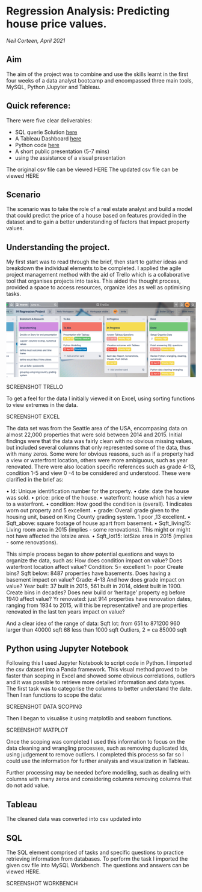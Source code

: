 # Regression Analysis: Predicting house price values.

_Neil Corteen, April 2021_

## Aim

The aim of the project was to combine and use the skills learnt in the first four weeks of a data analyst bootcamp and encompassed three main tools, MySQL, Python /Jupyter and  Tableau.

## Quick reference:
There were five clear deliverables:

- SQL querie Solution [here](./SQL/SQL_Solution.md)
- A Tableau Dashboard [here](./Tableau/Tablue.md)
- Python code [here](./Jupyter/Documents/Regression_Analysis_Exploration.md)
- A short public presentation (5-7 mins)
- using the assistance of a visual presentation

The original csv file can be viewed HERE
The updated csv file can be viewed HERE


## Scenario

The scenario was to take the role of a real estate analyst and build a model that could predict the price of a house based on features provided in the dataset and to gain a better understanding of factors that impact property values.

## Understanding the project.

My first start was to read through the brief, then start to gather ideas and breakdown the individual elements to be completed. I applied the agile project management method with the aid of Trello which is a collaborative tool that organises projects into tasks. This aided the thought process, provided a space to access resources, organize ides as well as optimising tasks. 

![Trello screenshots](./Images/Trelloscreenshot1.png "Project tasks overview")

SCREENSHOT TRELLO

 
To get a feel for the data I initially viewed it on Excel, using sorting functions to view extremes in the data. 


SCREENSHOT EXCEL


The data set was from the Seattle area of the USA, encompasing data on almost 22,000 properties that were sold between 2014 and 2015. Initial findings were that the data was fairly clean with no obvious missing values, but included several columns that only represented some of the data, thus with many zeros. Some were for obvious reasons, such as if a property had a view or waterfront location, others were more ambiguous, such as year renovated. There were also location specific references such as grade 4-13, condition 1-5 and view 0 -4 to be considered and understood. These were clarified in the brief as:

•    Id: Unique identification number for the property.
•    date: date the house was sold.
•    price: price of the house.
•    waterfront: house which has a view to a waterfront.
•    condition: How good the condition is (overall). 1 indicates worn out property and 5 excellent.
•    grade: Overall grade given to the housing unit, based on King County grading system. 1 poor ,13 excellent.
•    Sqft_above: square footage of house apart from basement.
•    Sqft_living15: Living room area in 2015 (implies - some renovations). This might or might not have affected the lotsize area.
•    Sqft_lot15: lotSize area in 2015 (implies - some renovations).


This simple process began to show potential questions and ways to organize the data, such as:
How does condition impact on value?
Does waterfront location affect value?
Condition: 5= excellent 1= poor Create bins?
Sqft below: 8487 properties have basements. Does having a basement impact on value?
Grade:  4-13 And how does grade impact on value?
Year built: 37 built in 2015, 561 built in 2014, oldest built in 1900. Create bins in decades? Does new build or  ‘heritage’ property eg before 1940 affect value?
Yr renovated: just 914 properties have renovation dates, ranging from 1934 to 2015, will this be representative? and are properties renovated in the last ten years impact on value?

And a clear idea of the range of data:
Sqft lot: from 651 to 871200
960 larger than 40000 sqft
68 less than 1000 sqft
Outliers, 2 = ca 85000 sqft


## Python using Jupyter Notebook
Following this I used Jupyter Notebook to script code in Python. I imported the csv dataset into a Panda framework. This visual method proved to be faster than scoping in Excel and showed some obvious correlations, outliers and it was possible to retrieve more detailed information and data types. The first task was to categorise the columns to better understand the date. Then I ran functions to scope the data:



SCREENSHOT DATA SCOPING


Then I began to visualise it using matplotlib and seaborn functions. 

SCREENSHOT MATPLOT



Once the scoping was completed I used this information to focus on the data cleaning and wrangling processes, such as removing duplicated Ids, using judgement to remove outliers. I completed this process so far so I could use the information for further analysis and visualization in Tableau. 

Further processing may be needed before modelling, such as dealing with columns with many zeros and considering columns removing columns that do not add value.

## Tableau
The cleaned data was converted into csv updated into  


## SQL
The SQL element comprised of tasks and specific questions to practice retrieving information from databases. To perform the task I imported the given csv file into MySQL Workbench. The questions and answers can be viewed HERE.

SCREENSHOT WORKBENCH

